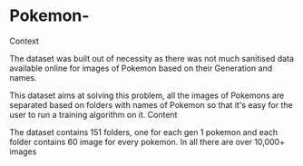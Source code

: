 # Pokemon-
Context

The dataset was built out of necessity as there was not much sanitised data available online for images of Pokemon based on their Generation and names.

This dataset aims at solving this problem, all the images of Pokemons are separated based on folders with names of Pokemon so that it's easy for the user to run a training algorithm on it.
Content

The dataset contains 151 folders, one for each gen 1 pokemon and each folder contains 60 image for every pokemon. In all there are over 10,000+ images
